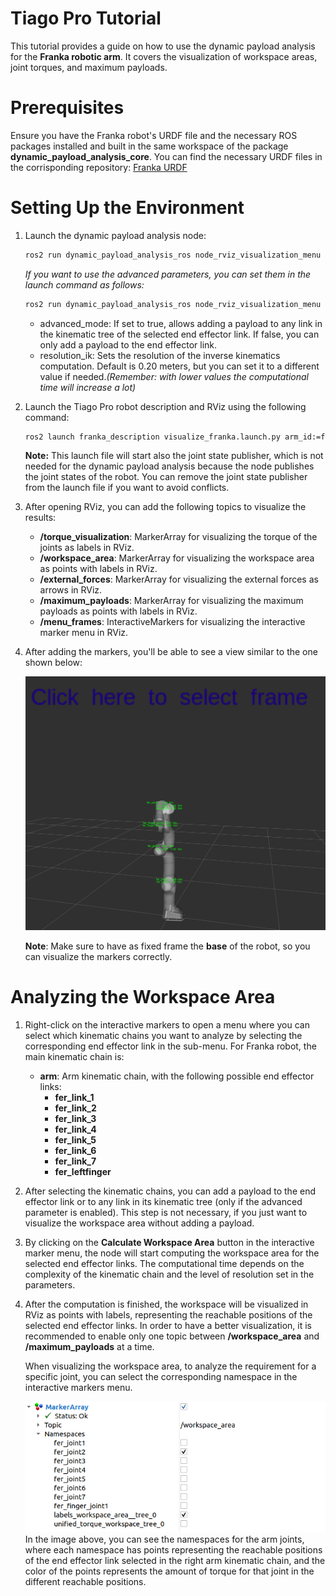 # Tiago Pro Tutorial
This tutorial provides a guide on how to use the dynamic payload analysis for the **Franka robotic arm**. It covers the visualization of workspace areas, joint torques, and maximum payloads.

# Prerequisites
Ensure you have the Franka robot's URDF file and the necessary ROS packages installed and built in the same workspace of the package **dynamic_payload_analysis_core**.
You can find the necessary URDF files in the corrisponding repository: [Franka URDF](https://github.com/frankarobotics/franka_description)

# Setting Up the Environment
1. Launch the dynamic payload analysis node:
    ```bash
    ros2 run dynamic_payload_analysis_ros node_rviz_visualization_menu
    ```
    *If you want to use the advanced parameters, you can set them in the launch command as follows:*

    ```bash
    ros2 run dynamic_payload_analysis_ros node_rviz_visualization_menu --ros-args -p advanced_mode:=true -p resolution_ik:=0.10
    ```
    - advanced_mode: If set to true, allows adding a payload to any link in the kinematic tree of the selected end effector link. If false, you can only add a payload to the end effector link.
    - resolution_ik: Sets the resolution of the inverse kinematics computation. Default is 0.20 meters, but you can set it to a different value if needed.*(Remember: with lower values the computational time will increase a lot)*
    
2. Launch the Tiago Pro robot description and RViz using the following command:
    ```bash
    ros2 launch franka_description visualize_franka.launch.py arm_id:=fer
    ```
    **Note:** This launch file will start also the joint state publisher, which is not needed for the dynamic payload analysis because the node publishes the joint states of the robot. You can remove the joint state publisher from the launch file if you want to avoid conflicts.

3. After opening RViz, you can add the following topics to visualize the results:
   - **/torque_visualization**: MarkerArray for visualizing the torque of the joints as labels in RViz.
   - **/workspace_area**: MarkerArray for visualizing the workspace area as points with labels in RViz.
   - **/external_forces**: MarkerArray for visualizing the external forces as arrows in RViz.
   - **/maximum_payloads**: MarkerArray for visualizing the maximum payloads as points with labels in RViz.
   - **/menu_frames**: InteractiveMarkers for visualizing the interactive marker menu in RViz.

4. After adding the markers, you'll be able to see a view similar to the one shown below:
   <div style="text-align: center;">
   <img src="images/franka_overview.png" alt="Overview" width="600"/>
   </div>

    **Note**: Make sure to have as fixed frame the **base** of the robot, so you can visualize the markers correctly.

# Analyzing the Workspace Area
1. Right-click on the interactive markers to open a menu where you can select which kinematic chains you want to analyze by selecting the corresponding end effector link in the sub-menu.
    For Franka robot, the main kinematic chain is:
    - **arm**: Arm kinematic chain, with the following possible end effector links:
        - **fer_link_1**
        - **fer_link_2**
        - **fer_link_3**
        - **fer_link_4**
        - **fer_link_5**
        - **fer_link_6**
        - **fer_link_7**
        - **fer_leftfinger**

2. After selecting the kinematic chains, you can add a payload to the end effector link or to any link in its kinematic tree (only if the advanced parameter is enabled). This step is not necessary, if you just want to visualize the workspace area without adding a payload.

3. By clicking on the **Calculate Workspace Area** button in the interactive marker menu, the node will start computing the workspace area for the selected end effector links. The computational time depends on the complexity of the kinematic chain and the level of resolution set in the parameters.

4. After the computation is finished, the workspace will be visualized in RViz as points with labels, representing the reachable positions of the selected end effector links. In order to have a better visualization, it is recommended to enable only one topic between **/workspace_area** and **/maximum_payloads** at a time. 

    When visualizing the workspace area, to analyze the requirement for a specific joint, you can select the corresponding namespace in the interactive markers menu.  

    <div style="text-align: center;">
    <img src="images/namespaces_franka.png" alt="Workspace Area" width="600"/>
    </div>
    In the image above, you can see the namespaces for the arm joints, where each namespace has points representing the reachable positions of the end effector link selected in the right arm kinematic chain, and the color of the points represents the amount of torque for that joint in the different reachable positions.


